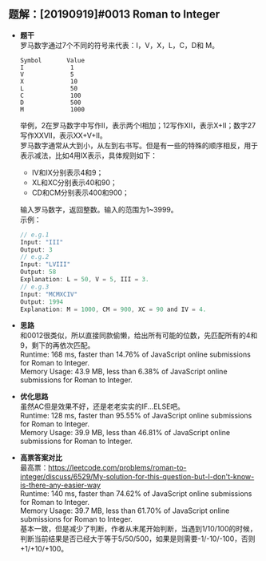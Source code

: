 ## 题解：[20190919]#0013 Roman to Integer
- **题干**   
罗马数字通过7个不同的符号来代表：I，V，X，L，C，D和 M。   
    ```
    Symbol       Value
    I             1
    V             5
    X             10
    L             50
    C             100
    D             500
    M             1000
    ```
    举例，2在罗马数字中写作II，表示两个I相加；12写作XII，表示X+II；数字27写作XXVII，表示XX+V+II。   
    罗马数字通常从大到小，从左到右书写。但是有一些的特殊的顺序相反，用于表示减法，比如4用IX表示，具体规则如下：   
    - IV和IX分别表示4和9；   
    - XL和XC分别表示40和90；  
    - CD和CM分别表示400和900；   

    输入罗马数字，返回整数。输入的范围为1~3999。     
    示例：   
    ```javascript
    // e.g.1
    Input: "III"
    Output: 3
    // e.g.2
    Input: "LVIII"
    Output: 58
    Explanation: L = 50, V = 5, III = 3.
    // e.g.3
    Input: "MCMXCIV"
    Output: 1994
    Explanation: M = 1000, CM = 900, XC = 90 and IV = 4.
    ```
- **思路**   
和0012很类似，所以直接同款偷懒，给出所有可能的位数，先匹配所有的4和9，剩下的再依次匹配。         
Runtime: 168 ms, faster than 14.76% of JavaScript online submissions for Roman to Integer.   
Memory Usage: 43.9 MB, less than 6.38% of JavaScript online submissions for Roman to Integer.   
- **优化思路**   
虽然AC但是效果不好，还是老老实实的IF...ELSE吧。       
Runtime: 128 ms, faster than 95.55% of JavaScript online submissions for Roman to Integer.   
Memory Usage: 39.9 MB, less than 46.81% of JavaScript online submissions for Roman to Integer.   
- **高票答案对比**   
最高票：https://leetcode.com/problems/roman-to-integer/discuss/6529/My-solution-for-this-question-but-I-don't-know-is-there-any-easier-way   
Runtime: 140 ms, faster than 74.62% of JavaScript online submissions for Roman to Integer.   
Memory Usage: 39.7 MB, less than 61.70% of JavaScript online submissions for Roman to Integer.   
基本一致，但是减少了判断，作者从末尾开始判断，当遇到1/10/100的时候，判断当前结果是否已经大于等于5/50/500，如果是则需要-1/-10/-100，否则+1/+10/+100。   
